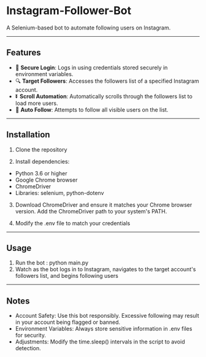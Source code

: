 # Instagram-Follower-Bot
A Selenium-based bot to automate following users on Instagram.

---

## Features
- 🔐 **Secure Login**: Logs in using credentials stored securely in environment variables.
- 🔍 **Target Followers**: Accesses the followers list of a specified Instagram account.
- ⏬ **Scroll Automation**: Automatically scrolls through the followers list to load more users.
- 🤝 **Auto Follow**: Attempts to follow all visible users on the list.

---

## Installation

1. Clone the repository

2. Install dependencies:
- Python 3.6 or higher
- Google Chrome browser
- ChromeDriver
- Libraries: selenium, python-dotenv

3. Download ChromeDriver and ensure it matches your Chrome browser version. Add the ChromeDriver path to your system's PATH.
 
4. Modify the .env file to match your credentials

---

## Usage 
1. Run the bot : python main.py
2. Watch as the bot logs in to Instagram, navigates to the target account's followers list, and begins following users

---

## Notes 

- Account Safety: Use this bot responsibly. Excessive following may result in your account being flagged or banned.
- Environment Variables: Always store sensitive information in .env files for security.
- Adjustments: Modify the time.sleep() intervals in the script to avoid detection.
